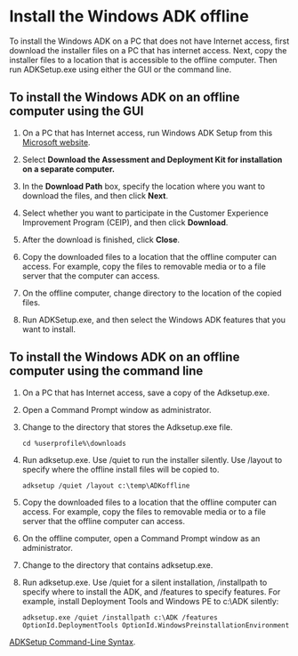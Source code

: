 # Install the Windows ADK offline

To install the Windows ADK on a PC that does not have Internet access, first download the installer files on a PC that has internet access. Next, copy the installer files to a location that is accessible to the offline computer. Then run ADKSetup.exe using either the GUI or the command line.

## To install the Windows ADK on an offline computer using the GUI
1. On a PC that has Internet access, run Windows ADK Setup from this [Microsoft website](https://developer.microsoft.com/en-us/windows/hardware/windows-assessment-deployment-kit).
2. Select **Download the Assessment and Deployment Kit for installation on a separate computer.**
3. In the **Download Path** box, specify the location where you want to download the files, and then click **Next**.
4. Select whether you want to participate in the Customer Experience Improvement Program (CEIP), and then click **Download**. 
5. After the download is finished, click **Close**.
6. Copy the downloaded files to a location that the offline computer can access.
    For example, copy the files to removable media or to a file server that the computer can access.

7. On the offline computer, change directory to the location of the copied files.
8. Run ADKSetup.exe, and then select the Windows ADK features that you want to install.

## To install the Windows ADK on an offline computer using the command line
1. On a PC that has Internet access, save a copy of the Adksetup.exe.
2. Open a Command Prompt window as administrator.
3. Change to the directory that stores the Adksetup.exe file.
        
    ```
    cd %userprofile%\downloads
    ```

4. Run adksetup.exe. Use /quiet to run the installer silently. Use /layout to specify where the offline install files will be copied to.

    ```
    adksetup /quiet /layout c:\temp\ADKoffline
    ```

5. Copy the downloaded files to a location that the offline computer can access.
    For example, copy the files to removable media or to a file server that the offline computer can access.
6. On the offline computer, open a Command Prompt window as an administrator.
7. Change to the directory that contains adksetup.exe.
8. Run adksetup.exe. Use /quiet for a silent installation, /installpath to specify where to install the ADK, and /features to specify features. For example, install Deployment Tools and Windows PE to c:\ADK silently: 

    ```
    adksetup.exe /quiet /installpath c:\ADK /features OptionId.DeploymentTools OptionId.WindowsPreinstallationEnvironment
    ```
    
[ADKSetup Command-Line Syntax](https://technet.microsoft.com/en-us/library/dn621910.aspx).